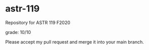 # astr-119
Repository for ASTR 119 F2020

grade: 10/10

Please accept my pull request and merge it into your main branch.

